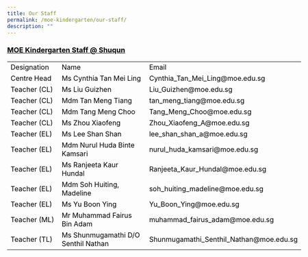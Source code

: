 ```yaml
---
title: Our Staff
permalink: /moe-kindergarten/our-staff/
description: ""
---
```

<h3><span style="text-decoration: underline; color: #000000;">MOE Kindergarten Staff @ Shuqun</span></h3>
<table style="width: 687px;" width="771">
<tbody>
<tr>
<td style="width: 110.922px;"><span style="color: #000000;">Designation</span></td>
<td style="width: 224.328px;"><span style="color: #000000;">Name</span></td>
<td style="width: 329.75px;"><span style="color: #000000;">Email</span></td>
</tr>
<tr>
<td style="width: 110.922px;"><span style="color: #000000;">Centre Head</span></td>
<td style="width: 224.328px;"><span style="color: #000000;">Ms Cynthia Tan Mei Ling</span></td>
<td style="width: 329.75px;"><span style="color: #000000;">Cynthia_Tan_Mei_Ling@moe.edu.sg</span></td>
</tr>
<tr>
<td style="width: 110.922px;"><span style="color: #000000;">Teacher (CL)</span></td>
<td style="width: 224.328px;"><span style="color: #000000;">Ms Liu Guizhen</span></td>
<td style="width: 329.75px;"><span style="color: #000000;">Liu_Guizhen@moe.edu.sg</span></td>
</tr>
<tr>
<td style="width: 110.922px;"><span style="color: #000000;">Teacher (CL)</span></td>
<td style="width: 224.328px;"><span style="color: #000000;">Mdm Tan Meng Tiang</span></td>
<td style="width: 329.75px;"><span style="color: #000000;">tan_meng_tiang@moe.edu.sg</span></td>
</tr>
<tr>
<td style="width: 110.922px;"><span style="color: #000000;">Teacher (CL)</span></td>
<td style="width: 224.328px;"><span style="color: #000000;">Mdm Tang Meng Choo</span></td>
<td style="width: 329.75px;"><span style="color: #000000;">Tang_Meng_Choo@moe.edu.sg</span></td>
</tr>
<tr>
<td style="width: 110.922px;"><span style="color: #000000;">Teacher (CL)</span></td>
<td style="width: 224.328px;"><span style="color: #000000;">Ms Zhou Xiaofeng</span></td>
<td style="width: 329.75px;"><span style="color: #000000;">Zhou_Xiaofeng_A@moe.edu.sg</span></td>
</tr>
<tr>
<td style="width: 110.922px;"><span style="color: #000000;">Teacher (EL)</span></td>
<td style="width: 224.328px;"><span style="color: #000000;">Ms Lee Shan Shan</span></td>
<td style="width: 329.75px;"><span style="color: #000000;">lee_shan_shan_a@moe.edu.sg</span></td>
</tr>
<tr>
<td style="width: 110.922px;"><span style="color: #000000;">Teacher (EL)</span></td>
<td style="width: 224.328px;"><span style="color: #000000;">Mdm Nurul Huda Binte Kamsari</span></td>
<td style="width: 329.75px;"><span style="color: #000000;">nurul_huda_kamsari@moe.edu.sg</span></td>
</tr>
<tr>
<td style="width: 110.922px;"><span style="color: #000000;">Teacher (EL)</span></td>
<td style="width: 224.328px;"><span style="color: #000000;">Ms Ranjeeta Kaur Hundal</span></td>
<td style="width: 329.75px;"><span style="color: #000000;">Ranjeeta_Kaur_Hundal@moe.edu.sg</span></td>
</tr>
<tr>
<td style="width: 110.922px;"><span style="color: #000000;">Teacher (EL)</span></td>
<td style="width: 224.328px;"><span style="color: #000000;">Mdm Soh Huiting, Madeline</span></td>
<td style="width: 329.75px;"><span style="color: #000000;">soh_huiting_madeline@moe.edu.sg</span></td>
</tr>
<tr>
<td style="width: 110.922px;"><span style="color: #000000;">Teacher (EL)</span></td>
<td style="width: 224.328px;"><span style="color: #000000;">Ms Yu Boon Ying</span></td>
<td style="width: 329.75px;"><span style="color: #000000;">Yu_Boon_Ying@moe.edu.sg</span></td>
</tr>
<tr>
<td style="width: 110.922px;"><span style="color: #000000;">Teacher (ML)</span></td>
<td style="width: 224.328px;"><span style="color: #000000;">Mr Muhammad Fairus Bin Adam</span></td>
<td style="width: 329.75px;"><span style="color: #000000;">muhammad_fairus_adam@moe.edu.sg</span></td>
</tr>
<tr>
<td style="width: 110.922px;"><span style="color: #000000;">Teacher (TL)</span></td>
<td style="width: 224.328px;"><span style="color: #000000;">Ms Shunmugamathi D/O Senthil Nathan</span></td>
<td style="width: 329.75px;"><span style="color: #000000;">Shunmugamathi_Senthil_Nathan@moe.edu.sg</span></td>
</tr>
</tbody>
</table>
